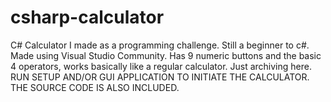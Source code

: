 # csharp-calculator
C# Calculator I made as a programming challenge. Still a beginner to c#. Made using Visual Studio Community. Has 9 numeric buttons and the basic 4 operators, works basically like a regular calculator. Just archiving here.
RUN SETUP AND/OR GUI APPLICATION TO INITIATE THE CALCULATOR. THE SOURCE CODE IS ALSO INCLUDED.
